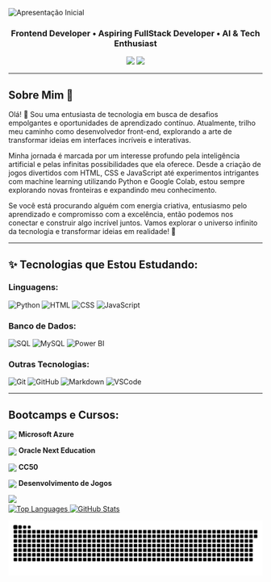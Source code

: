 ![Apresentação Inicial](https://github.com/FernandaMancini/FernandaMancini/assets/108295414/bd199135-f876-4717-8f22-57badb2b283c)

<h3 align="center">
  Frontend Developer • Aspiring FullStack Developer • AI & Tech Enthusiast
</h3>

<div align="center">
<a href = "mailto:fernandamancini07@gmail.com"><img src="https://img.shields.io/badge/Gmail-D14836?style=for-the-badge&logo=gmail&logoColor=white" target="_blank"></a>
<a href="https://www.linkedin.com/in/fernanda-mancini" target="_blank"><img src="https://img.shields.io/badge/-LinkedIn-%230077B5?style=for-the-badge&logo=linkedin&logoColor=white" target="_blank"></a>   
</div>

---
## Sobre Mim 🚀

Olá! 👋 Sou uma entusiasta de tecnologia em busca de desafios empolgantes e oportunidades de aprendizado contínuo. Atualmente, trilho meu caminho como desenvolvedor front-end, explorando a arte de transformar ideias em interfaces incríveis e interativas.

Minha jornada é marcada por um interesse profundo pela inteligência artificial e pelas infinitas possibilidades que ela oferece. Desde a criação de jogos divertidos com HTML, CSS e JavaScript até experimentos intrigantes com machine learning utilizando Python e Google Colab, estou sempre explorando novas fronteiras e expandindo meu conhecimento.

Se você está procurando alguém com energia criativa, entusiasmo pelo aprendizado e compromisso com a excelência, então podemos nos conectar e construir algo incrível juntos. Vamos explorar o universo infinito da tecnologia e transformar ideias em realidade! 🌟

---
## ✨ Tecnologias que Estou Estudando:
### Linguagens:
![Python](https://img.shields.io/badge/-Python-4584b6?style=for-the-badge&logo=Python&logoColor=white) 
![HTML](https://img.shields.io/badge/HTML5-E34F26?style=for-the-badge&logo=html5&logoColor=white) 
![CSS](https://img.shields.io/badge/CSS-239120?&style=for-the-badge&logo=css3&logoColor=white) 
![JavaScript](https://img.shields.io/badge/JavaScript-e69b2c?style=for-the-badge&logo=javascript&logoColor=white) 

### Banco de Dados:
![SQL](https://img.shields.io/badge/-SQL-ff5900?style=for-the-badge&logo=MySQL&logoColor=white) 
![MySQL](https://img.shields.io/badge/MySQL-038fff?style=for-the-badge&logo=mysql&logoColor=white) 
![Power BI](https://img.shields.io/badge/Power_BI-ff9800?style=for-the-badge&logo=powerbi&logoColor=white)

### Outras Tecnologias:
![Git](https://img.shields.io/badge/-Git-F05032?style=for-the-badge&logo=git&logoColor=white) 
![GitHub](https://img.shields.io/badge/GitHub-181717?style=for-the-badge&logo=github&logoColor=white) 
![Markdown](https://img.shields.io/badge/-Markdown-000?style=for-the-badge&logo=markdown&logoColor=white)
![VSCode](https://img.shields.io/badge/-VSCode-007ACC?style=for-the-badge&logo=visual-studio-code&logoColor=white)

--- 
## Bootcamps e Cursos:
<p>
     <img align="center" width="40px" src="https://hermes.dio.me/tracks/4d998d5c-36c1-497b-8da0-8db465c820eb.png">
    <span><strong> Microsoft Azure </strong></span>
</p>
<p>
     <img align="center" width="40px" src="https://raw.githubusercontent.com/patrickwebsdev/Encriptador-Oracle-Alura/master/img/one.png">
    <span><strong> Oracle Next Education </strong></span>
</p>
<p>
     <img align="center" width="40px" src="https://static-cdn.myedools.com/org-6988%2Fschool-7227%2F84c9f4eaf08ecb0c30bf4d05e5fd77be%2F2021.11.16_-_cc50_128x128.png">
    <span><strong> CC50 </strong></span>
</p>
<p>
     <img align="center" width="40px" src="https://hermes.dio.me/tracks/83f8150a-6429-4c1a-9207-d5bff610f647.png">
    <span><strong> Desenvolvimento de Jogos </strong></span>
</p>
 <img src="https://capsule-render.vercel.app/api?type=waving&color=gradient&height=130&width=200%&section=footer"/>
 
<div>
  <a href="https://github.com/FernandaMancini">
    <img src="https://github-readme-stats.vercel.app/api/top-langs/?username=FernandaMancini&layout=compact&langs_count=7&theme=dracula" alt="Top Languages" style="max-width:100%;">
  </a>
  <a href="https://github.com/FernandaMancini">
    <img src="https://github-readme-stats.vercel.app/api?username=FernandaMancini&show_icons=true&theme=dracula&count_private=true&hide=contribs" alt="GitHub Stats" style="max-width:100%;">
  </a>
</div>

  
![Snake animation](https://github.com/FernandaMancini/FernandaMancini/blob/main/snake.svg)
<!--
**FernandaMancini/FernandaMancini** is a ✨ _special_ ✨ repository because its `README.md` (this file) appears on your GitHub profile.

Here are some ideas to get you started:

- 🔭 I’m currently working on ...
- 🌱 I’m currently learning ...
- 👯 I’m looking to collaborate on ...
- 🤔 I’m looking for help with ...
- 💬 Ask me about ...
- 📫 How to reach me: ...
- 😄 Pronouns: ...
- ⚡ Fun fact: ...
-->
